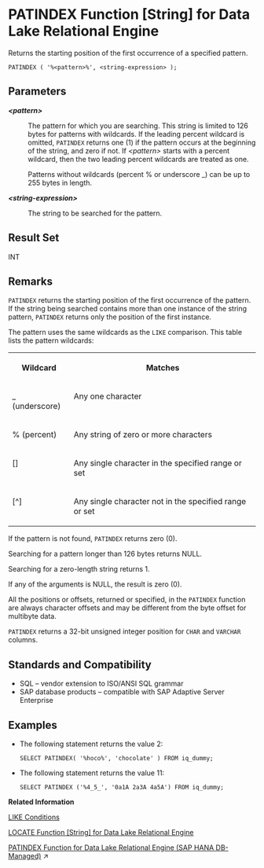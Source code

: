 <!-- loioa56c8f8684f210158653d0c858b0e559 -->

# PATINDEX Function \[String\] for Data Lake Relational Engine

Returns the starting position of the first occurrence of a specified pattern.



```
PATINDEX ( '%<pattern>%', <string-expression> );
```



<a name="loioa56c8f8684f210158653d0c858b0e559__PATINDEX_parm1"/>

## Parameters


<dl>
<dt><b>

*<pattern\>*

</b></dt>
<dd>

The pattern for which you are searching. This string is limited to 126 bytes for patterns with wildcards. If the leading percent wildcard is omitted, `PATINDEX` returns one \(1\) if the pattern occurs at the beginning of the string, and zero if not. If *<pattern\>* starts with a percent wildcard, then the two leading percent wildcards are treated as one.

Patterns without wildcards \(percent % or underscore \_\) can be up to 255 bytes in length.



</dd><dt><b>

*<string-expression\>*

</b></dt>
<dd>

The string to be searched for the pattern.



</dd>
</dl>



<a name="loioa56c8f8684f210158653d0c858b0e559__PATINDEX_returns1"/>

## Result Set

INT



<a name="loioa56c8f8684f210158653d0c858b0e559__PATINDEX_remarks1"/>

## Remarks

`PATINDEX` returns the starting position of the first occurrence of the pattern. If the string being searched contains more than one instance of the string pattern, `PATINDEX` returns only the position of the first instance.

The pattern uses the same wildcards as the `LIKE` comparison. This table lists the pattern wildcards:


<table>
<tr>
<th valign="top">

Wildcard

</th>
<th valign="top">

Matches

</th>
</tr>
<tr>
<td valign="top">

\_ \(underscore\)

</td>
<td valign="top">

Any one character

</td>
</tr>
<tr>
<td valign="top">

% \(percent\)

</td>
<td valign="top">

Any string of zero or more characters

</td>
</tr>
<tr>
<td valign="top">

\[\]

</td>
<td valign="top">

Any single character in the specified range or set

</td>
</tr>
<tr>
<td valign="top">

\[^\]

</td>
<td valign="top">

Any single character not in the specified range or set

</td>
</tr>
</table>

If the pattern is not found, `PATINDEX` returns zero \(0\).

Searching for a pattern longer than 126 bytes returns NULL.

Searching for a zero-length string returns 1.

If any of the arguments is NULL, the result is zero \(0\).

All the positions or offsets, returned or specified, in the `PATINDEX` function are always character offsets and may be different from the byte offset for multibyte data.

`PATINDEX` returns a 32-bit unsigned integer position for `CHAR` and `VARCHAR` columns.



<a name="loioa56c8f8684f210158653d0c858b0e559__PATINDEX_standards1"/>

## Standards and Compatibility

-   SQL – vendor extension to ISO/ANSI SQL grammar
-   SAP database products – compatible with SAP Adaptive Server Enterprise



<a name="loioa56c8f8684f210158653d0c858b0e559__PATINDEX_examples1"/>

## Examples

-   The following statement returns the value 2:

    ```
    SELECT PATINDEX( '%hoco%', 'chocolate' ) FROM iq_dummy;
    ```

-   The following statement returns the value 11:

    ```
    SELECT PATINDEX ('%4_5_', '0a1A 2a3A 4a5A') FROM iq_dummy;
    ```


**Related Information**  


[LIKE Conditions](../010-sql-language-elements/like-conditions-a4fd6d2.md "Use LIKE conditions in subqueries to use wildcards in the WHERE clause to perform pattern matching.")

[LOCATE Function \[String\] for Data Lake Relational Engine](locate-function-string-for-data-lake-relational-engine-a55fae8.md "Returns the position of one string within another.")

[PATINDEX Function for Data Lake Relational Engine (SAP HANA DB-Managed)](https://help.sap.com/viewer/a898e08b84f21015969fa437e89860c8/2024_3_QRC/en-US/073fd346f10a409b98efefed3192ff77.html "Returns the starting position of the first occurrence of a specified pattern.") :arrow_upper_right:

